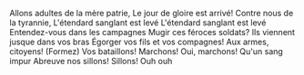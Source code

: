 Allons adultes de la mère patrie,
Le jour de gloire est arrivé!
Contre nous de la tyrannie,
L'étendard sanglant est levé
L'étendard sanglant est levé
Entendez-vous dans les campagnes
Mugir ces féroces soldats?
Ils viennent jusque dans vos bras
Égorger vos fils et vos compagnes!
Aux armes, citoyens! (Formez)
Vos bataillons!
Marchons! Oui, marchons!
Qu'un sang impur
Abreuve nos sillons!
Sillons!
Ouh ouh

